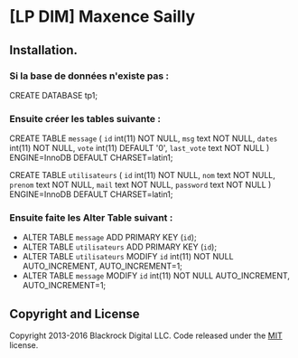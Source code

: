 # [LP DIM] Maxence Sailly

## Installation.

### Si la base de données n'existe pas : 

 CREATE DATABASE tp1;


### Ensuite créer les tables suivante : 


CREATE TABLE `message` (
  `id` int(11) NOT NULL,
  `msg` text NOT NULL,
  `dates` int(11) NOT NULL,
  `vote` int(11) DEFAULT '0',
  `last_vote` text NOT NULL
) ENGINE=InnoDB DEFAULT CHARSET=latin1;

CREATE TABLE `utilisateurs` (
  `id` int(11) NOT NULL,
  `nom` text NOT NULL,
  `prenom` text NOT NULL,
  `mail` text NOT NULL,
  `password` text NOT NULL
) ENGINE=InnoDB DEFAULT CHARSET=latin1;


### Ensuite faite les Alter Table suivant :

- ALTER TABLE `message` ADD PRIMARY KEY (`id`);
- ALTER TABLE `utilisateurs` ADD PRIMARY KEY (`id`);
- ALTER TABLE `utilisateurs` MODIFY `id` int(11) NOT NULL AUTO_INCREMENT, AUTO_INCREMENT=1;
- ALTER TABLE `message` MODIFY `id` int(11) NOT NULL AUTO_INCREMENT, AUTO_INCREMENT=1;


## Copyright and License

Copyright 2013-2016 Blackrock Digital LLC. Code released under the [MIT](https://github.com/BlackrockDigital/startbootstrap-freelancer/blob/gh-pages/LICENSE) license.

